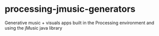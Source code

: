 # processing-jmusic-generators
Generative music + visuals apps built in the Processing environment and using the jMusic java library

